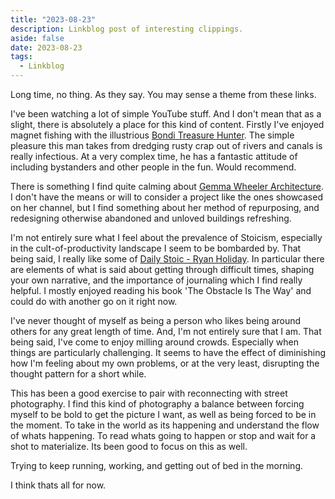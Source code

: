 ```yaml
---
title: "2023-08-23"
description: Linkblog post of interesting clippings.
aside: false
date: 2023-08-23
tags:
  - Linkblog
---
```


Long time, no thing. As they say. You may sense a theme from these links. 

I've been watching a lot of simple YouTube stuff. And I don't mean that as a slight, there is absolutely a place for this kind of content. Firstly I've enjoyed magnet fishing with the illustrious [Bondi Treasure Hunter](https://www.youtube.com/@BondiTreasureHunter). The simple pleasure this man takes from dredging rusty crap out of rivers and canals is really infectious. At a very complex time, he has a fantastic attitude of including bystanders and other people in the fun. Would recommend.

There is something I find quite calming about [Gemma Wheeler Architecture](https://www.youtube.com/@gemmawheeler). I don't have the means or will to consider a project like the ones showcased on her channel, but I find something about her method of repurposing, and redesigning otherwise abandoned and unloved buildings refreshing. 

I'm not entirely sure what I feel about the prevalence of Stoicism, especially in the cult-of-productivity landscape I seem to be bombarded by. That being said, I really like some of [Daily Stoic - Ryan Holiday](https://www.youtube.com/@DailyStoic). In particular there are elements of what is said about getting through difficult times, shaping your own narrative, and the importance of journaling which I find really helpful. I mostly enjoyed reading his book 'The Obstacle Is The Way' and could do with another go on it right now.

I've never thought of myself as being a person who likes being around others for any great length of time. And, I'm not entirely sure that I am. That being said, I've come to enjoy milling around crowds. Especially when things are particularly challenging. It seems to have the effect of diminishing how I'm feeling about my own problems, or at the very least, disrupting the thought pattern for a short while. 

This has been a good exercise to pair with reconnecting with street photography. I find this kind of photography a balance between forcing myself to be bold to get the picture I want, as well as being forced to be in the moment. To take in the world as its happening and understand the flow of whats happening. To read whats going to happen or stop and wait for a shot to materialize. Its been good to focus on this as well. 

Trying to keep running, working, and getting out of bed in the morning.

I think thats all for now. 

